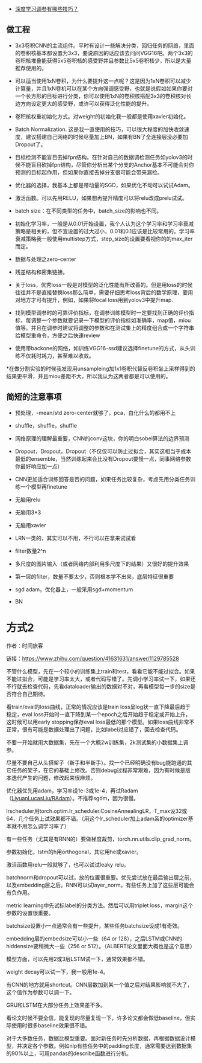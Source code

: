 *  [深度学习调参有哪些技巧？](https://www.zhihu.com/question/25097993)

## 做工程

* 3x3卷积CNN的主流组件。平时有设计一些解决分类，回归任务的网络，里面的卷积核基本都设置为3x3，要说原因的话应该去问问VGG16吧。两个3x3的卷积核堆叠能获得5x5卷积核的感受野并且参数比5x5卷积核少，所以是大量推荐使用的。

* 可以适当使用1xN卷积，为什么要提升这一点呢？这是因为1xN卷积可以减少计算量，并且1xN卷机可以在某个方向强调感受野，也就是说假如如果你要对一个长方形的目标进行分类，你可以使用1xN的卷积核搭配3x3的卷积核对长边方向设定更大的感受野，或许可以获得泛化性能的提升。

* 卷积核权重初始化方式。对weight的初始化我一般都是使用xavier初始化。

* Batch Normalization. 这是我一直使用的技巧，可以很大程度的加快收敛速度，建议搭建自己网络的时候尽量加上BN，如果有BN了全连接层没必要加Dropout了。

* 目标检测不能盲目去掉fpn结构。在针对自己的数据调检测任务如yolov3的时候不能盲目砍掉fpn结构，尽管你分析出某个分支的Anchor基本不可能会对你预测的目标起作用，但如果你直接去掉分支很可能会带来漏检。

* 优化器的选择，我基本上都是带动量的SGD，如果优化不动可以试试Adam。

* 激活函数。可以先用RELU，如果想再提升精度可以将relu改成prelu试试。

* batch size：在不同类型的任务中，batch_size的影响也不同。

* 初始化学习率，一般是从0.01开始设置，我个人认为这个学习率和学习率衰减策略是相关的，但不宜设置的过大过小，0.01和0.1应该是比较常用的。学习率衰减策略我一般使用multistep方式，step_size的设置要看视你的的max_iter而定。

* 数据与处理之zero-center

* 残差结构和密集链接。

* 关于loss，优秀loss一般是对模型的泛化性能有所改善的。但是用loss的时候往往并不是直接替换loss那么简单，需要仔细思考loss背后的数学原理，要用对地方才可有提升，例如，如果将focal loss用到yolov3中提升map.

* 找到模型调参时的可靠评价指标，在调参训练模型时一定要找到正确的评价指标，每调整一个参数就要记录一下模型的评价指标如准确率，map值，miou值等。并且在调参时建议将调整的参数和在测试集上的精度组合成一个字符串给模型重命令，方便之后快速review

* 使用带backone的网络，如训练VGG16-ssd建议选择finetune的方式，从头训练不仅耗时耗力，甚至难以收敛。

*在做分割实验的时候我发现用unsampleing加1x1卷积代替反卷积坐上采样得到的结果更平滑，并且miou差距不大，所以我认为这两者都是可以使用的。

## 简短的注意事项

* 预处理，-mean/std zero-center就够了，pca，白化什么的都用不上

* shuffle，shuffle，shuffle

* 网络原理的理解最重要，CNN的conv这块，你的明白sobel算法的边界预测

* Dropout，Dropout，Dropout（不仅仅可以防止过拟合，其实这相当于成本最低的ensemble，当然训练起来会比没有Dropout要慢一点，同事网络参数你最好响应加一点）

* CNN更加适合训练回答是否的问题，如果任务比较复杂，考虑先用分类任务训练一个模型再finetune

* 无脑用relu

* 无脑用3*3

* 无脑用xavier

* LRN一类的，其实可以不用，不行可以在拿来试试看

* filter数量2^n 

* 多尺度的图片输入（或者网络内部利用多尺度下的结果）又很好的提升效果

* 第一层的filter，数量不要太少，否则根本学不出来，底层特征很重要

* sgd adam，优化器上，一般采用sgd+momentum

* BN 



# 方式2

作者：时间旅客

链接：https://www.zhihu.com/question/41631631/answer/1129785528

不管什么模型，先在一个较小的训练集上train和test，看看它能不能过拟合。如果不能过拟合，可能是学习率太大，或者代码写错了。先调小学习率试一下，如果还不行就去检查代码，先看dataloader输出的数据对不对，再看模型每一步的size是否符合自己期待。

看train/eval的loss曲线，正常的情况应该是train loss呈log状一直下降最后趋于稳定，eval loss开始时一直下降到某一个epoch之后开始趋于稳定或开始上升，这时候可以用early stopping保存eval loss最低的那个模型。如果loss曲线非常不正常，很有可能是数据处理出了问题，比如label对应错了，回去检查代码。

不要一开始就用大数据集，先在一个大概2w训练集，2k测试集的小数据集上调参。

尽量不要自己从头搭架子（新手和半新手）。找一个已经明确没有bug能跑通的其它任务的架子，在它的基础上修改。否则debug过程非常艰难，因为有时候是版本迭代产生的问题，修改起来很麻烦。

优化器优先用adam，学习率设1e-3或1e-4，再试Radam（[LiyuanLucasLiu/RAdam](http://link.zhihu.com/?target=https%3A//github.com/LiyuanLucasLiu/RAdam)）。不推荐sgdm，因为很慢。

lrscheduler用torch.optim.lr_scheduler.CosineAnnealingLR，T_max设32或64，几个任务上试效果都不错。（用这个lr_scheduler加上adam系的optimizer基本就不用怎么调学习率了）

有一些任务（尤其是有RNN的）要做梯度裁剪，torch.nn.utils.clip_grad_norm。

参数初始化，lstm的h用orthogonal，其它用he或xavier。

激活函数用relu一般就够了，也可以试试leaky relu。

batchnorm和dropout可以试，放的位置很重要。优先尝试放在最后输出层之前，以及embedding层之后。RNN可以试layer_norm。有些任务上加了这些层可能会有负作用。

metric learning中先试标label的分类方法。然后可以用triplet loss，margin这个参数的设置很重要。

batchsize设置小一点通常会有一些提升，某些任务batchsize设成1有奇效。

embedding层的embedsize可以小一些（64 or 128），之后LSTM或CNN的hiddensize要稍微大一些（256 or 512）。（ALBERT论文里面大概也是这个意思）

模型方面，可以先用2或3层LSTM试一下，通常效果都不错。

weight decay可以试一下，我一般用1e-4。

有CNN的地方就用shortcut。CNN层数加到某一个值之后对结果影响就不大了，这个值作为参数可以调一下。

GRU和LSTM在大部分任务上效果差不多。

看论文时候不要全信，能复现的尽量复现一下，许多论文都会做低baseline，但实际使用时很多baseline效果很不错。

对于大多数任务，数据比模型重要。面对新任务时先分析数据，再根据数据设计模型，并决定各个参数。例如nlp有些任务中的padding长度，通常需要达到数据集的90%以上，可用pandas的describe函数进行分析。